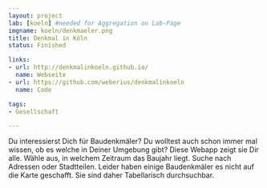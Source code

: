 ```yaml
---
layout: project
lab: [koeln] #needed for Aggregation on Lab-Page
imgname: koeln/denkmaeler.png
title: Denkmal in Köln
status: Finished

links:
- url: http://denkmalinkoeln.github.io/
  name: Webseite
- url: https://github.com/weberius/denkmalinkoeln
  name: Code

tags:
- Gesellschaft

---
```

Du interessierst Dich für Baudenkmäler? Du wolltest auch schon immer mal wissen, ob es welche in Deiner Umgebung gibt?
Diese Webapp zeigt sie Dir alle. Wähle aus, in welchem Zeitraum das Baujahr liegt. Suche nach Adressen oder Stadtteilen.
Leider haben einige Baudenkmäler es nicht auf die Karte geschafft. Sie sind daher Tabellarisch durchsuchbar.
